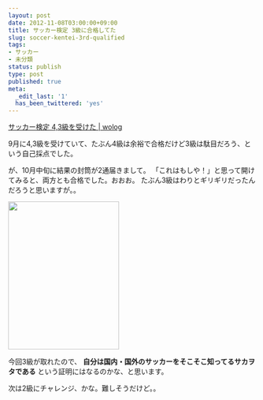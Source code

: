 ```yaml
---
layout: post
date: 2012-11-08T03:00:00+09:00
title: サッカー検定 3級に合格してた
slug: soccer-kentei-3rd-qualified
tags:
- サッカー
- 未分類
status: publish
type: post
published: true
meta:
  _edit_last: '1'
  has_been_twittered: 'yes'
---
```

<a href="http://wo.skr.jp/wp/2012/09/soccer-kentei-4_3.html">サッカー検定 4,3級を受けた | wolog</a>

9月に4,3級を受けていて、たぶん4級は余裕で合格だけど3級は駄目だろう、という自己採点でした。

が、10月中旬に結果の封筒が2通届きまして。
「これはもしや！」と思って開けてみると、両方とも合格でした。おおお。
たぶん3級はわりとギリギリだったんだろうと思いますが。。

<a href="http://wo.skr.jp/images/uploads/2012/10/ACABF145-8494-49BA-97B2-DBD158AF4D2C.png"><img src="http://wo.skr.jp/images/uploads/2012/10/ACABF145-8494-49BA-97B2-DBD158AF4D2C-225x300.png" alt="" title="3級の認定証" width="225" height="300" class="alignnone size-medium wp-image-474" /></a>

<!--more-->

今回3級が取れたので、
<strong>自分は国内・国外のサッカーをそこそこ知ってるサカヲタである</strong>
という証明にはなるのかな、と思います。

次は2級にチャレンジ、かな。難しそうだけど。。
